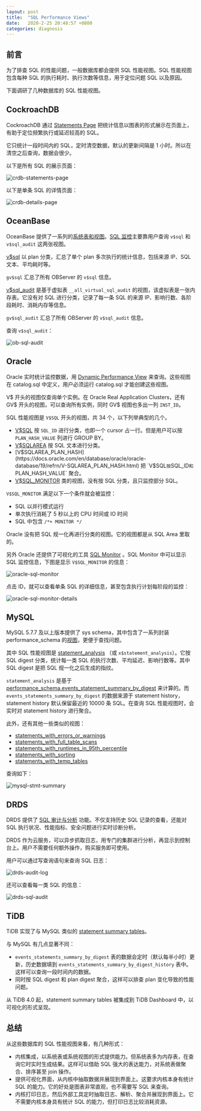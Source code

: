 ```yaml
---
layout: post
title:  "SQL Performance Views"
date:   2020-2-25 20:48:57 +0800
categories: diagnosis
---
```


## 前言

为了排查 SQL 的性能问题，一般数据库都会提供 SQL 性能视图。SQL 性能视图包含每种 SQL 的执行耗时、执行次数等信息，用于定位问题 SQL 以及原因。

下面调研了几种数据库的 SQL 性能视图。

## CockroachDB

CockroachDB 通过 [Statements Page](https://www.cockroachlabs.com/docs/stable/admin-ui-statements-page.html) 把统计信息以图表的形式展示在页面上，有助于定位频繁执行或延迟较高的 SQL。

它只统计一段时间内的 SQL，定时清空数据，默认的更新间隔是 1 小时。所以在清空之后查询，数据会很少。

以下是所有 SQL 的展示页面：

![crdb-statements-page](/media/diagnosis/crdb-statements-page.png)

以下是单条 SQL 的详情页面：

![crdb-details-page](/media/diagnosis/crdb-statements-details-page.png)

## OceanBase

OceanBase 提供了一系列的[系统表和视图](https://www.yuque.com/oceanbase-site/oceanbase/obinttable)。[SQL 监控](https://oceanbase.alipay.com/docs/oceanbase/OceanBase%E7%AE%A1%E7%90%86%E5%91%98%E6%89%8B%E5%86%8C/%E7%AC%AC%E4%B8%80%E9%83%A8%E5%88%86%20OceanBase%E5%9F%BA%E7%A1%80%E7%AE%A1%E7%90%86/dv8yhg)主要靠用户查询 `v$sql` 和 `v$sql_audit` 这两张视图。

[v$sql](https://oceanbase.alipay.com/docs/oceanbase/%E5%8F%82%E8%80%83%E7%B1%BB/%E5%86%85%E9%83%A8%E8%A1%A8/tntwp4) 以 plan 分类，汇总了单个 plan 多次执行的统计信息，包括来源 IP、SQL 文本、平均耗时等。

`gv$sql` 汇总了所有 OBServer 的 `v$sql` 信息。

[v$sql_audit](https://oceanbase.alipay.com/docs/oceanbase2.1/OceanBase%20SQL%E8%B0%83%E4%BC%98%E6%8C%87%E5%8D%97/SQL%E6%89%A7%E8%A1%8C%E6%80%A7%E8%83%BD%E7%9B%91%E6%8E%A7/sql_audit) 是基于虚拟表 `__all_virtual_sql_audit` 的视图，该虚拟表是一张内存表。它没有对 SQL 进行分类，记录了每一条 SQL 的来源 IP、影响行数、各阶段耗时、消耗内存等信息。

`gv$sql_audit` 汇总了所有 OBServer 的 `v$sql_audit` 信息。

查询 `v$sql_audit`：

![ob-sql-audit](/media/diagnosis/ob-sql-audit.png)

## Oracle

Oracle 实时统计监控数据，用 [Dynamic Performance View](https://docs.oracle.com/en/database/oracle/oracle-database/19/refrn/about-dynamic-performance-views.html) 来查询。这些视图在 catalog.sql 中定义，用户必须运行 catalog.sql 才能创建这些视图。

V$ 开头的视图仅查询单个实例。在 Oracle Real Application Clusters，还有 GV$ 开头的视图，可以查询所有实例，同时 GV$ 视图也多出一列 `INST_ID`。

SQL 性能视图是 `V$SQL` 开头的视图，共 34 个，以下列举典型的几个。

* [V$SQL](https://docs.oracle.com/en/database/oracle/oracle-database/19/refrn/V-SQL.html) 按 `SQL_ID` 进行分类，也即一个 cursor 占一行。但是用户可以按 `PLAN_HASH_VALUE` 列进行 GROUP BY。
* [V$SQLAREA](https://docs.oracle.com/en/database/oracle/oracle-database/19/refrn/V-SQLAREA.html) 按 SQL 文本进行分类。
* [V$SQLAREA_PLAN_HASH](https://docs.oracle.com/en/database/oracle/oracle-database/19/refrn/V-SQLAREA_PLAN_HASH.html) 把 `V$SQL` 按 `SQL_ID` 和 `PLAN_HASH_VALUE` 聚合。
* [V$SQL_MONITOR](https://docs.oracle.com/en/database/oracle/oracle-database/19/refrn/V-SQL_MONITOR.html) 类的视图，没有按 SQL 分类，且只监控部分 SQL。

`V$SQL_MONITOR` 满足以下一个条件就会被监控：

* SQL 以并行模式运行
* 单次执行消耗了 5 秒以上的 CPU 时间或 IO 时间
* SQL 中包含 `/*+ MONITOR */`

Oracle 没有把 SQL 规一化再进行分类的视图。它的视图都是从 SQL Area 里取的。

另外 Oracle 还提供了可视化的工具 [SQL Monitor](https://docs.oracle.com/en/database/oracle/oracle-database/19/tgsql/monitoring-database-operations.html) 。SQL Monitor 中可以显示 SQL 监控信息，下图是显示 `V$SQL_MONITOR` 的信息：

![oracle-sql-monitor](/media/diagnosis/oracle-sql-monitor.jpg)

点击 ID，就可以查看单条 SQL 的详细信息，甚至包含执行计划每阶段的监控：

![oracle-sql-monitor-details](/media/diagnosis/oracle-sql-monitor-details.gif)

## MySQL

MySQL 5.7.7 及以上版本提供了 sys schema，其中包含了一系列封装 performance_schema 的[视图](https://dev.mysql.com/doc/refman/5.7/en/sys-schema-views.html)，更便于查找问题。

其中 SQL 性能视图是 [statement_analysis](https://dev.mysql.com/doc/refman/5.7/en/sys-statement-analysis.html) （或 `x$statement_analysis`）。它按 SQL digest 分类，统计每一类 SQL 的执行次数、平均延迟、影响行数等。其中 SQL digest 是把 SQL 规一化之后生成的指纹。

`statement_analysis` 是基于 [performance_schema.events_statement_summary_by_digest](https://dev.mysql.com/doc/refman/5.7/en/statement-summary-tables.html) 来计算的。而 `events_statements_summary_by_digest` 的数据来源于 statement history，statement history 默认保留最近的 10000 条 SQL。在查询 SQL 性能视图时，会实时对 statement history 进行聚合。

此外，还有其他一些类似的视图：

* [statements_with_errors_or_warnings](https://dev.mysql.com/doc/refman/5.7/en/sys-statements-with-errors-or-warnings.html)
* [statements_with_full_table_scans](https://dev.mysql.com/doc/refman/5.7/en/sys-statements-with-full-table-scans.html)
* [statements_with_runtimes_in_95th_percentile](https://dev.mysql.com/doc/refman/5.7/en/sys-statements-with-runtimes-in-95th-percentile.html)
* [statements_with_sorting](https://dev.mysql.com/doc/refman/5.7/en/sys-statements-with-sorting.html)
* [statements_with_temp_tables](https://dev.mysql.com/doc/refman/5.7/en/sys-statements-with-temp-tables.html)

查询如下：

![mysql-stmt-summary](/media/diagnosis/mysql-stmt-summary.png)

## DRDS

DRDS 提供了 [SQL 审计与分析](https://help.aliyun.com/document_detail/95273.html) 功能。不仅支持历史 SQL 记录的查看，还能对 SQL 执行状况、性能指标、安全问题进行实时诊断分析。

DRDS 作为云服务，可以异步抓取日志，用专门的集群进行分析，再显示到控制台上。用户不需要任何额外操作，购买服务即可使用。

用户可以通过写查询语句来查询 SQL 日志：

![drds-audit-log](/media/diagnosis/drds-audit-log.png)

还可以查看每一类 SQL 的信息：

![drds-sql-audit](/media/diagnosis/drds-sql-audit.png)

## TiDB

TiDB 实现了与 MySQL 类似的 [statement summary tables](https://pingcap.com/docs-cn/stable/reference/performance/statement-summary/)。

与 MySQL 有几点显著不同：

* `events_statements_summary_by_digest` 表的数据会定时（默认每半小时）更新，历史数据填到 `events_statements_summary_by_digest_history` 表中。这样可以查询一段时间内的数据。
* 同时按 SQL digest 和 plan digest 聚合，这样可以排查 plan 变化导致的性能问题。

从 TiDB 4.0 起，statement summary tables 被集成到 TiDB Dashboard 中，以可视化的形式呈现。

## 总结

从这些数据库的 SQL 性能视图来看，有几种形式：

* 内核集成，以系统表或系统视图的形式提供能力。但系统表多为内存表，在查询它时实时生成结果。这样可以借助 SQL 强大的表达能力，对系统表做聚合、排序甚至 join 操作。
* 提供可视化界面，从内核中抽取数据并展现到界面上。这要求内核本身有统计 SQL 的能力。它的好处是图表非常直观，也不需要写 SQL 来查询。
* 内核打印日志，然后外部工具定时抽取日志、解析、聚合并展现到界面上。它不需要内核本身具有统计 SQL 的能力，但打印日志比较消耗资源。

